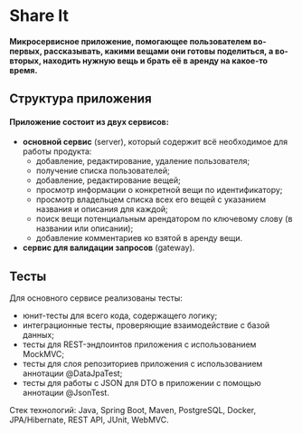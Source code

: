 # Share It
#### Микросервисное приложение, помогающее пользователем во-первых, рассказывать, какими вещами они готовы поделиться, а во-вторых, находить нужную вещь и брать её в аренду на какое-то время.
## Структура приложения
#### Приложение состоит из двух сервисов:
- **основной сервис** (server), который содержит всё необходимое для работы продукта:
    - добавление, редактирование, удаление пользователя;
    - получение списка пользователей;
    - добавление, редактирование вещей;
    - просмотр информации о конкретной вещи по идентификатору;
    - просмотр владельцем списка всех его вещей с указанием названия и описания для каждой;
    - поиск вещи потенциальным арендатором по ключевому слову (в названии или описании);
    - добавление комментариев ко взятой в аренду вещи.
- **сервис для валидации запросов** (gateway).

## Тесты
Для основного сервисе реализованы тесты:
- юнит-тесты для всего кода, содержащего логику; 
- интеграционные тесты, проверяющие взаимодействие с базой данных;
- тесты для REST-эндпоинтов приложения с использованием MockMVC;
- тесты для слоя репозиториев приложения с использованием аннотации @DataJpaTest;
- тесты для работы с JSON для DTO в приложении с помощью аннотации @JsonTest.

Стек технологий: Java, Spring Boot, Maven, PostgreSQL, Docker, JPA/Hibernate, REST API, JUnit, WebMVC.
